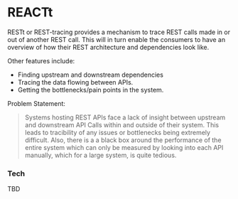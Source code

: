 # REACTt

RESTt or REST-tracing provides a mechanism to trace REST calls made in or out of another REST call. This will in turn enable the consumers to have an overview of how their REST architecture and dependencies look like.

Other features include:
  - Finding upstream and downstream dependencies
  - Tracing the data flowing between APIs. 
  - Getting the bottlenecks/pain points in the system.

Problem Statement:
> Systems hosting REST APIs face a lack of insight between upstream and
> downstream API Calls within and outside of their system. 
> This leads to tracibility of any issues or bottlenecks being extremely difficult. 
> Also, there is a a black box around the performance of the entire system which can only
> be measured by looking into each API manually, which for a large system, is quite tedious. 

### Tech

TBD

